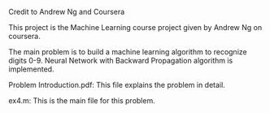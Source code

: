 Credit to Andrew Ng and Coursera

This project is the Machine Learning course project given by Andrew Ng on coursera.

The main problem is to build a machine learning algorithm to recognize digits 0-9. Neural Network with Backward Propagation algorithm is implemented.

Problem Introduction.pdf: This file explains the problem in detail.

ex4.m: This is the main file for this problem.
